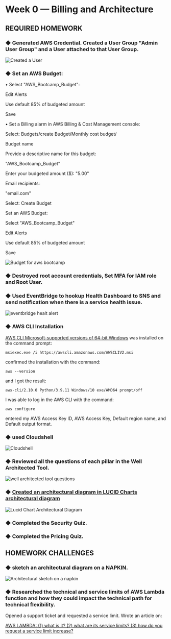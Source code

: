  # Week 0 — Billing and Architecture
    
 ## REQUIRED HOMEWORK

### ◆ Generated AWS Credential. Created a User Group "Admin User Group" and a User attached to that User Group. 

![Created a User](assets/Screenshot%20(184).png)


### ◆ Set an AWS Budget:

• Select "AWS_Bootcamp_Budget":

Edit Alerts

Use default 85% of budgeted amount

Save


• Set a Billing alarm in AWS Billing & Cost Management console:

Select: Budgets/create Budget/Monthly cost budget/

Budget name

Provide a descriptive name for this budget:

"AWS_Bootcamp_Budget"

 Enter your budgeted amount ($):
"5.00"

Email recipients:

"email.com"

Select: Create Budget

Set an AWS Budget:

Select "AWS_Bootcamp_Budget"

Edit Alerts

Use default 85% of budgeted amount

Save



![Budget for aws bootcamp](assets/budget%20pic.jpeg)
 
### ◆ Destroyed root account credentials, Set MFA for IAM role and Root User. 

### ◆ Used EventBridge to hookup Health Dashboard to SNS and send notification when there is a service health issue.

![eventbridge healt alert](assets/eventbridge%20health.jpeg)


### ◆ AWS CLI Installation

[AWS CLI Microsoft-supported versions of 64-bit Windows](https://docs.aws.amazon.com/cli/latest/userguide/getting-started-install.html)
was installed on the command prompt: 

```
msiexec.exe /i https://awscli.amazonaws.com/AWSCLIV2.msi
```
confirmed the installation with the command:
```
aws --version
```
and I got the result:

```
aws-cli/2.10.0 Python/3.9.11 Windows/10 exe/AMD64 prompt/off
```

I was able to log in the AWS CLI with the command:

```
aws configure
```

entered my AWS Access Key ID, AWS Access Key, Default region name, and Default output format.

### ◆ used Cloudshell

![Cloudshell](assets/Screenshot%20(185).png)

### ◆ Reviewed all the questions of each pillar in the Well Architected Tool.

![well architected tool questions](assets/well%20architected%20framework.jpeg)


### ◆ [Created an architectural diagram in LUCID Charts architectural diagram](https://lucid.app/lucidchart/4698c1f4-05d6-409e-8b75-674aa7893ede/edit?viewport_loc=-211%2C77%2C2739%2C1302%2C0_0&invitationId=inv_d6fc401f-cc02-4f23-8e54-233310f9f66c)

![Lucid Chart Architectural Diagram](assets/AWS%20bootcamp%20diagram.png)


### ◆ Completed the Security Quiz.

### ◆ Completed the Pricing Quiz.

## HOMEWORK CHALLENGES

### ◆ sketch an architectural diagram on a NAPKIN. 

![Architectural sketch on a napkin](assets/napkin.jpg)

### ◆ Researched the technical and service limits of AWS Lambda function and how they could impact the technical path for technical flexibility. 
Opened a support ticket and requested a service limit.
Wrote an article on:

[AWS LAMBDA: (1) what is it? (2) what are its service limits? (3) how do you request a service limit increase?](https://www.awsinformation.com/2023/02/15/aws-lambda-1-what-is-it-2-what-is-its-service-limits-3-how-do-you-request-a-service-limit-increase/)

